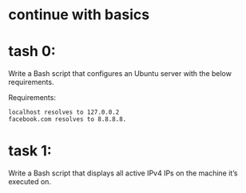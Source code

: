 # continue with basics

# tash 0:
Write a Bash script that configures an Ubuntu server with the below requirements.

Requirements:

    localhost resolves to 127.0.0.2
    facebook.com resolves to 8.8.8.8.

# task 1:
Write a Bash script that displays all active IPv4 IPs on the machine it’s executed on.

